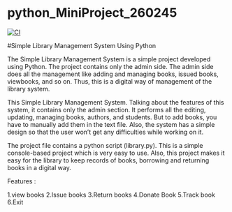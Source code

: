 # python_MiniProject_260245

[![CI](https://github.com/VinayakKeshavKatigar/python_MiniProject_260245/actions/workflows/main.yml/badge.svg)](https://github.com/VinayakKeshavKatigar/python_MiniProject_260245/actions/workflows/main.yml)

#Simple Library Management System Using Python

The Simple Library Management System is a simple project developed using Python. The project contains only the admin side. The admin side does all the management like adding and managing books, issued books, viewbooks, and so on. Thus, this is a digital way of management of the library system.

This Simple Library Management System. Talking about the features of this system, it contains only the admin section. It performs all the editing, updating, managing books, authors, and students. But to add books, you have to manually add them in the text file. Also, the system has a simple design so that the user won’t get any difficulties while working on it.

The project file contains a python script (library.py). This is a simple console-based project which is very easy to use. Also, this project makes it easy for the library to keep records of books, borrowing and returning books in a digital way.

Features :

1.view books
2.Issue books
3.Return books
4.Donate Book
5.Track book
6.Exit
